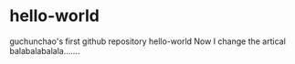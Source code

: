 # hello-world
guchunchao's first github repository hello-world
Now I change the artical
balabalabalala.......
